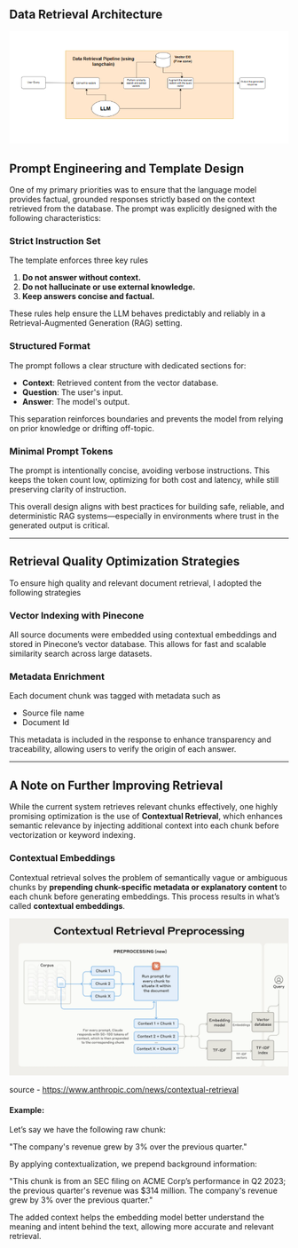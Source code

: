 ## Data Retrieval Architecture

![alt text](<Retrieval Architecture-1.PNG>)
## Prompt Engineering and Template Design

One of my primary priorities was to ensure that the language model provides factual, grounded responses strictly based on the context retrieved from the database. The prompt was explicitly designed with the following characteristics:

### Strict Instruction Set
The template enforces three key rules
1. **Do not answer without context.**
2. **Do not hallucinate or use external knowledge.**
3. **Keep answers concise and factual.**

These rules help ensure the LLM behaves predictably and reliably in a Retrieval-Augmented Generation (RAG) setting.

### Structured Format
The prompt follows a clear structure with dedicated sections for:
- **Context**: Retrieved content from the vector database.
- **Question**: The user's input.
- **Answer**: The model's output.

This separation reinforces boundaries and prevents the model from relying on prior knowledge or drifting off-topic.

### Minimal Prompt Tokens
The prompt is intentionally concise, avoiding verbose instructions. This keeps the token count low, optimizing for both cost and latency, while still preserving clarity of instruction.

This overall design aligns with best practices for building safe, reliable, and deterministic RAG systems—especially in environments where trust in the generated output is critical.

---

## Retrieval Quality Optimization Strategies

To ensure high quality and relevant document retrieval, I adopted the following strategies

### Vector Indexing with Pinecone
All source documents were embedded using contextual embeddings and stored in Pinecone’s vector database. This allows for fast and scalable similarity search across large datasets.

### Metadata Enrichment
Each document chunk was tagged with metadata such as
- Source file name
- Document Id

This metadata is included in the response to enhance transparency and traceability, allowing users to verify the origin of each answer.

---

## A Note on Further Improving Retrieval

While the current system retrieves relevant chunks effectively, one highly promising optimization is the use of **Contextual Retrieval**, which enhances semantic relevance by injecting additional context into each chunk before vectorization or keyword indexing.

### Contextual Embeddings
Contextual retrieval solves the problem of semantically vague or ambiguous chunks by **prepending chunk-specific metadata or explanatory content** to each chunk before generating embeddings. This process results in what’s called **contextual embeddings**.

![alt text](image.png)

source - https://www.anthropic.com/news/contextual-retrieval

#### Example:
Let’s say we have the following raw chunk:

"The company's revenue grew by 3% over the previous quarter."

By applying contextualization, we prepend background information:

"This chunk is from an SEC filing on ACME Corp’s performance in Q2 2023; the previous quarter's revenue was $314 million. The company's revenue grew by 3% over the previous quarter."

The added context helps the embedding model better understand the meaning and intent behind the text, allowing more accurate and relevant retrieval.